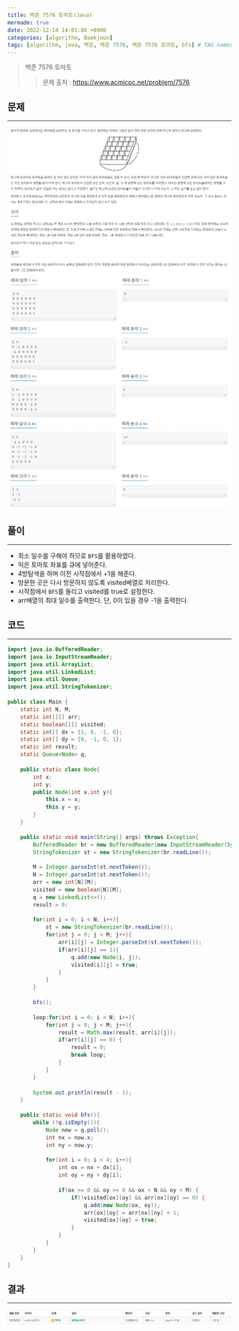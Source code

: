 ```yaml
---
title: 백준 7576 토마토(Java)
mermade: true
date: 2022-12-14 14:01:00 +0900
categories: [algorithm, Baekjoon]
tags: [algorithm, java, 백준, 백준 7576, 백준 7576 토마토, bfs] # TAG names should always be lowercase
---
```

>백준 7576 토마토
>> 문제 출처 : <https://www.acmicpc.net/problem/7576>


## 문제
---
![백준](/assets/img/BOJ/7576.PNG)
![백준](/assets/img/BOJ/7576_2.PNG)

## 풀이
---
- 최소 일수를 구해야 하므로 ```BFS```를 활용하였다.
- 익은 토마토 좌표를 큐에 넣어준다.
- 4방탐색을 하며 이전 시작점에서 +1을 해준다.
- 방문한 곳은 다시 방문하지 않도록 visited배열로 처리한다. 
- 시작점에서 ```BFS```를 돌리고 visited를 true로 설정한다.
- arr배열의 최대 일수를 출력한다. 단, 0이 있을 경우 -1을 출력한다.

## 코드
---
```java
import java.io.BufferedReader;
import java.io.InputStreamReader;
import java.util.ArrayList;
import java.util.LinkedList;
import java.util.Queue;
import java.util.StringTokenizer;

public class Main {
    static int N, M;
    static int[][] arr;
    static boolean[][] visited;
    static int[] dx = {1, 0, -1, 0};
    static int[] dy = {0, -1, 0, 1};
    static int result;
    static Queue<Node> q;

    public static class Node{
        int x;
        int y;
        public Node(int x,int y){
            this.x = x;
            this.y = y;
        }
    }

    public static void main(String[] args) throws Exception{
        BufferedReader br = new BufferedReader(new InputStreamReader(System.in));
        StringTokenizer st = new StringTokenizer(br.readLine());

        M = Integer.parseInt(st.nextToken());
        N = Integer.parseInt(st.nextToken());
        arr = new int[N][M];
        visited = new boolean[N][M];
        q = new LinkedList<>();
        result = 0;

        for(int i = 0; i < N; i++){
            st = new StringTokenizer(br.readLine());
            for(int j = 0; j < M; j++){
                arr[i][j] = Integer.parseInt(st.nextToken());
                if(arr[i][j] == 1){
                    q.add(new Node(i, j));
                    visited[i][j] = true;
                }
            }
        }

        bfs();

        loop:for(int i = 0; i < N; i++){
            for(int j = 0; j < M; j++){
                result = Math.max(result, arr[i][j]);
                if(arr[i][j] == 0) {
                    result = 0;
                    break loop;
                }
            }
        }

        System.out.println(result - 1);
    }

    public static void bfs(){
        while (!q.isEmpty()){
            Node now = q.poll();
            int nx = now.x;
            int ny = now.y;

            for(int i = 0; i < 4; i++){
                int ox = nx + dx[i];
                int oy = ny + dy[i];

                if(ox >= 0 && oy >= 0 && ox < N && oy < M) {
                    if(!visited[ox][oy] && arr[ox][oy] == 0) {
                        q.add(new Node(ox, oy));
                        arr[ox][oy] = arr[nx][ny] + 1;
                        visited[ox][oy] = true;
                    }
                }
            }
        }
    }
}

```

## 결과
---
![백준](/assets/img/BOJ/7576_result.PNG)